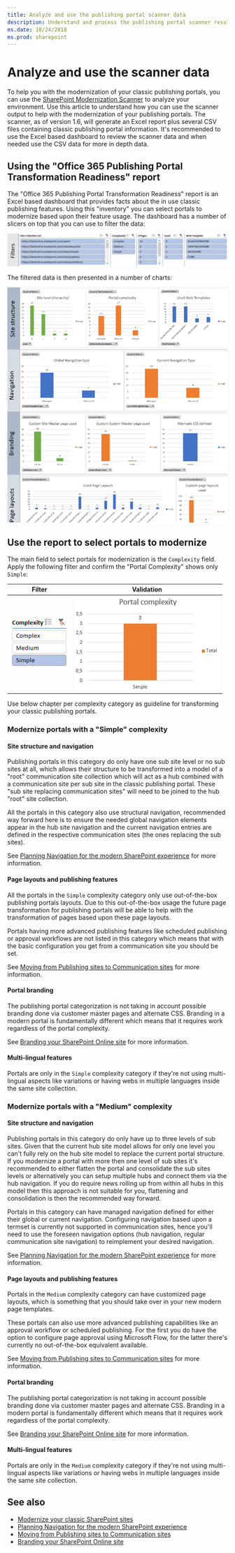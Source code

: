 ```yaml
---
title: Analyze and use the publishing portal scanner data
description: Understand and process the publishing portal scanner results to help you prepare the modernization of these portals
ms.date: 10/24/2018
ms.prod: sharepoint
---
```


# Analyze and use the scanner data

To help you with the modernization of your classic publishing portals, you can use the [SharePoint Modernization Scanner](https://aka.ms/sppnp-modernizationscanner) to analyze your environment. Use this article to understand how you can use the scanner output to help with the modernization of your publishing portals. The scanner, as of version 1.6, will generate an Excel report plus several CSV files containing classic publishing portal information. It's recommended to use the Excel based dashboard to review the scanner data and when needed use the CSV data for more in depth data.

## Using the "Office 365 Publishing Portal Transformation Readiness" report

The "Office 365 Publishing Portal Transformation Readiness" report is an Excel based dashboard that provides facts about the in use classic publishing features. Using this "inventory" you can select portals to modernize based upon their feature usage. The dashboard has a number of slicers on top that you can use to filter the data:

![Office 365 Publishing Portal Transformation Readiness report slicers](media/modernize/publishingscanner_slicers.png)

The filtered data is then presented in a number of charts:

![Office 365 Publishing Portal Transformation Readiness report graphs](media/modernize/publishingscanner_graphs.png)

## Use the report to select portals to modernize

The main field to select portals for modernization is the `Complexity` field. Apply the following filter and confirm the "Portal Complexity" shows only `Simple`:

Filter | Validation
---------|----------
![Filter on complexity = simple](media/modernize/publishingscanner_simple_1.png) | ![Complexity graph](media/modernize/publishingscanner_simple_2.png)

Use below chapter per complexity category as guideline for transforming your classic publishing portals.

### Modernize portals with a "Simple" complexity

#### Site structure and navigation

Publishing portals in this category do only have one sub site level or no sub sites at all, which allows their structure to be transformed into a model of a "root" communication site collection which will act as a hub combined with a communication site per sub site in the classic publishing portal. These "sub site replacing communication sites" will need to be joined to the hub "root" site collection.

All the portals in this category also use structural navigation, recommended way forward here is to ensure the needed global navigation elements appear in the hub site navigation and the current navigation entries are defined in the respective communication sites (the ones replacing the sub sites).

See [Planning Navigation for the modern SharePoint experience](https://docs.microsoft.com/en-us/sharepoint/plan-navigation-modern-experience) for more information.

#### Page layouts and publishing features

All the portals in the  `Simple` complexity category only use out-of-the-box publishing portals layouts. Due to this out-of-the-box usage the future page transformation for publishing portals will be able to help with the transformation of pages based upon these page layouts.

Portals having more advanced publishing features like scheduled publishing or approval workflows are not listed in this category which means that with the basic configuration you get from a communication site you should be set.

See [Moving from Publishing sites to Communication sites](https://docs.microsoft.com/en-us/sharepoint/publishing-sites-classic-to-modern-experience) for more information.

#### Portal branding

The publishing portal categorization is not taking in account possible branding done via customer master pages and alternate CSS. Branding in a modern portal is fundamentally different which means that it requires work regardless of the portal complexity.

See [Branding your SharePoint Online site](https://docs.microsoft.com/en-us/sharepoint/branding-sharepoint-online-sites-modern-experience) for more information.

#### Multi-lingual features

Portals are only in the `Simple` complexity category if they're not using multi-lingual aspects like variations or having webs in multiple languages inside the same site collection.

### Modernize portals with a "Medium" complexity

#### Site structure and navigation

Publishing portals in this category do only have up to three levels of sub sites. Given that the current hub site model allows for only one level you can't fully rely on the hub site model to replace the current portal structure. If you modernize a portal with more then one level of sub sites it's recommended to either flatten the portal and consolidate the sub sites levels or alternatively you can setup multiple hubs and connect them via the hub navigation. If you do require news rolling up from within all hubs in this model then this approach is not suitable for you, flattening and consolidation is then the recommended way forward.

Portals in this category can have managed navigation defined for either their global or current navigation. Configuring navigation based upon a termset is currently not supported in communication sites, hence you'll need to use the foreseen navigation options (hub navigation, regular communication site navigation) to reimplement your desired navigation.

See [Planning Navigation for the modern SharePoint experience](https://docs.microsoft.com/en-us/sharepoint/plan-navigation-modern-experience) for more information.

#### Page layouts and publishing features

Portals in the `Medium` complexity category can have customized page layouts, which is something that you should take over in your new modern page templates.

These portals can also use more advanced publishing capabilities like an approval workflow or scheduled publishing. For the first you do have the option to configure page approval using Microsoft Flow, for the latter there's currently no out-of-the-box equivalent available.

See [Moving from Publishing sites to Communication sites](https://docs.microsoft.com/en-us/sharepoint/publishing-sites-classic-to-modern-experience) for more information.

#### Portal branding

The publishing portal categorization is not taking in account possible branding done via customer master pages and alternate CSS. Branding in a modern portal is fundamentally different which means that it requires work regardless of the portal complexity.

See [Branding your SharePoint Online site](https://docs.microsoft.com/en-us/sharepoint/branding-sharepoint-online-sites-modern-experience) for more information.

#### Multi-lingual features

Portals are only in the `Medium` complexity category if they're not using multi-lingual aspects like variations or having webs in multiple languages inside the same site collection.

## See also

- [Modernize your classic SharePoint sites](modernize-classic-sites.md)
- [Planning Navigation for the modern SharePoint experience](https://docs.microsoft.com/en-us/sharepoint/plan-navigation-modern-experience)
- [Moving from Publishing sites to Communication sites](https://docs.microsoft.com/en-us/sharepoint/publishing-sites-classic-to-modern-experience)
- [Branding your SharePoint Online site](https://docs.microsoft.com/en-us/sharepoint/branding-sharepoint-online-sites-modern-experience)